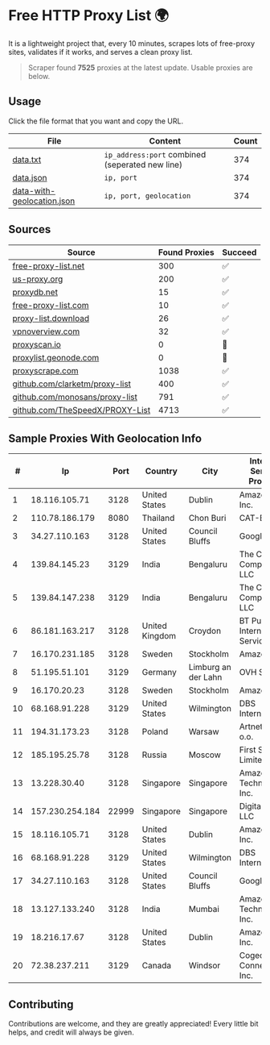 
# Free HTTP Proxy List 🌍

It is a lightweight project that, every 10 minutes, scrapes lots of free-proxy sites, validates if it works, and serves a clean proxy list.


> Scraper found **7525** proxies at the latest update. Usable proxies are below.

## Usage

Click the file format that you want and copy the URL.


|File|Content|Count|
|----|-------|-----|
|[data.txt](https://raw.githubusercontent.com/themiralay/Proxy-List-World/master/data.txt)|`ip_address:port` combined (seperated new line)|374|
|[data.json](https://raw.githubusercontent.com/themiralay/Proxy-List-World/master/data.json)|`ip, port`|374|
|[data-with-geolocation.json](https://raw.githubusercontent.com/themiralay/Proxy-List-World/master/data-with-geolocation.json)|`ip, port, geolocation`|374|

## Sources

|Source|Found Proxies|Succeed|
|------|-------------|-------|
|[free-proxy-list.net](https://free-proxy-list.net)|300|✅|
|[us-proxy.org](https://www.us-proxy.org)|200|✅|
|[proxydb.net](http://proxydb.net)|15|✅|
|[free-proxy-list.com](https://free-proxy-list.com/?page=&port=&type%5B%5D=http&type%5B%5D=https&up_time=0&search=Search)|10|✅|
|[proxy-list.download](https://www.proxy-list.download/HTTP)|26|✅|
|[vpnoverview.com](https://vpnoverview.com/privacy/anonymous-browsing/free-proxy-servers)|32|✅|
|[proxyscan.io](https://www.proxyscan.io)|0|🚫|
|[proxylist.geonode.com](https://proxylist.geonode.com/api/proxy-list?limit=300&page=1&sort_by=lastChecked&sort_type=desc&protocols=http,https)|0|🚫|
|[proxyscrape.com](https://api.proxyscrape.com/v2/?request=displayproxies&protocol=http&timeout=10000&country=all&ssl=all&anonymity=all)|1038|✅|
|[github.com/clarketm/proxy-list](https://raw.githubusercontent.com/clarketm/proxy-list/master/proxy-list-raw.txt)|400|✅|
|[github.com/monosans/proxy-list](https://raw.githubusercontent.com/monosans/proxy-list/main/proxies/http.txt)|791|✅|
|[github.com/TheSpeedX/PROXY-List](https://raw.githubusercontent.com/TheSpeedX/PROXY-List/master/http.txt)|4713|✅|


## Sample Proxies With Geolocation Info

|#|Ip|Port|Country|City|Internet Service Provider|
|-|--|----|-------|----|-------------------------|
|1|18.116.105.71|3128|United States|Dublin|Amazon.com, Inc.|
|2|110.78.186.179|8080|Thailand|Chon Buri|CAT-BB|
|3|34.27.110.163|3128|United States|Council Bluffs|Google LLC|
|4|139.84.145.23|3129|India|Bengaluru|The Constant Company, LLC|
|5|139.84.147.238|3129|India|Bengaluru|The Constant Company, LLC|
|6|86.181.163.217|3128|United Kingdom|Croydon|BT Public Internet Service|
|7|16.170.231.185|3128|Sweden|Stockholm|Amazon.com|
|8|51.195.51.101|3129|Germany|Limburg an der Lahn|OVH SAS|
|9|16.170.20.23|3128|Sweden|Stockholm|Amazon.com|
|10|68.168.91.228|3129|United States|Wilmington|DBS International|
|11|194.31.173.23|3128|Poland|Warsaw|Artnet Sp. z o.o.|
|12|185.195.25.78|3128|Russia|Moscow|First Server Limited|
|13|13.228.30.40|3128|Singapore|Singapore|Amazon Technologies Inc.|
|14|157.230.254.184|22999|Singapore|Singapore|DigitalOcean, LLC|
|15|18.116.105.71|3128|United States|Dublin|Amazon.com, Inc.|
|16|68.168.91.228|3129|United States|Wilmington|DBS International|
|17|34.27.110.163|3128|United States|Council Bluffs|Google LLC|
|18|13.127.133.240|3128|India|Mumbai|Amazon Technologies Inc.|
|19|18.216.17.67|3128|United States|Dublin|Amazon.com, Inc.|
|20|72.38.237.211|3129|Canada|Windsor|Cogeco Connexion Inc.|



## Contributing

Contributions are welcome, and they are greatly appreciated! Every
little bit helps, and credit will always be given.

